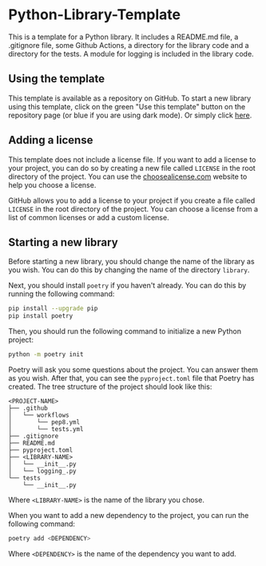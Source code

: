 # Python-Library-Template

This is a template for a Python library. It includes a README.md file, 
a .gitignore file, some Github Actions, a directory for the library code
and a directory for the tests. A module for logging is included in the 
library code.

## Using the template

This template is available as a repository on GitHub. To start a new 
library using this template, click on the green "Use this template"
button on the repository page (or blue if you are using dark mode).
Or simply click 
[here](https://github.com/new?template_name=python-library-template&template_owner=framunoz). 

## Adding a license

This template does not include a license file. If you want to add a
license to your project, you can do so by creating a new file called
`LICENSE` in the root directory of the project. You can use the
[choosealicense.com](https://choosealicense.com/) website to help you
choose a license.

GitHub allows you to add a license to your project if you create a file
called `LICENSE` in the root directory of the project. You can choose a
license from a list of common licenses or add a custom license.

## Starting a new library

Before starting a new library, you should change the name of the library
as you wish. You can do this by changing the name of the directory
`library`. 

Next, you should install ``poetry`` if you haven't already. You can do this
by running the following command:

```bash
pip install --upgrade pip
pip install poetry
```

Then, you should run the following command to initialize a new Python
project:

```bash
python -m poetry init
```
    
Poetry will ask you some questions about the project. You can answer them
as you wish. After that, you can see the `pyproject.toml` file that
Poetry has created. The tree structure of the project should look like this:

```
<PROJECT-NAME>
├── .github
│   └── workflows
│       └── pep8.yml
│       └── tests.yml
├── .gitignore
├── README.md
├── pyproject.toml
├── <LIBRARY-NAME>
│   └── __init__.py
│   └── logging_.py
└── tests
    └── __init__.py
```

Where `<LIBRARY-NAME>` is the name of the library you chose.

When you want to add a new dependency to the project, you can run the
following command:

```bash
poetry add <DEPENDENCY>
```

Where `<DEPENDENCY>` is the name of the dependency you want to add.